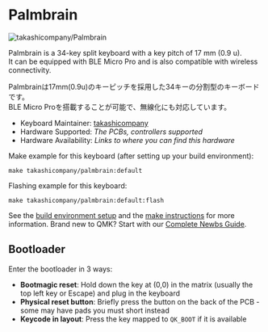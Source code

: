# Palmbrain

![takashicompany/Palmbrain](https://i.imgur.com/Og9lYip.jpeg)

Palmbrain is a 34-key split keyboard with a key pitch of 17 mm (0.9 u).  
It can be equipped with BLE Micro Pro and is also compatible with wireless connectivity.

Palmbrainは17mm(0.9u)のキーピッチを採用した34キーの分割型のキーボードです。  
BLE Micro Proを搭載することが可能で、無線化にも対応しています。

* Keyboard Maintainer: [takashicompany](https://github.com/takashicompany)
* Hardware Supported: *The PCBs, controllers supported*
* Hardware Availability: *Links to where you can find this hardware*

Make example for this keyboard (after setting up your build environment):

    make takashicompany/palmbrain:default

Flashing example for this keyboard:

    make takashicompany/palmbrain:default:flash

See the [build environment setup](https://docs.qmk.fm/#/getting_started_build_tools) and the [make instructions](https://docs.qmk.fm/#/getting_started_make_guide) for more information. Brand new to QMK? Start with our [Complete Newbs Guide](https://docs.qmk.fm/#/newbs).

## Bootloader

Enter the bootloader in 3 ways:

* **Bootmagic reset**: Hold down the key at (0,0) in the matrix (usually the top left key or Escape) and plug in the keyboard
* **Physical reset button**: Briefly press the button on the back of the PCB - some may have pads you must short instead
* **Keycode in layout**: Press the key mapped to `QK_BOOT` if it is available
